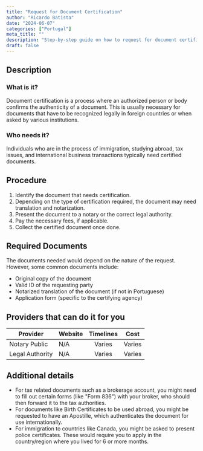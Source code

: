 ```yaml
---
title: "Request for Document Certification"
author: "Ricardo Batista"
date: "2024-06-07"
categories: ["Portugal"]
meta_title: ""
description: "Step-by-step guide on how to request for document certification."
draft: false
---
```


## Description
### What is it?
Document certification is a process where an authorized person or body confirms the authenticity of a document. This is usually necessary for documents that have to be recognized legally in foreign countries or when asked by various institutions.

### Who needs it?
Individuals who are in the process of immigration, studying abroad, tax issues, and international business transactions typically need certified documents.

## Procedure
1. Identify the document that needs certification.
2. Depending on the type of certification required, the document may need translation and notarization.
3. Present the document to a notary or the correct legal authority.
4. Pay the necessary fees, if applicable.
5. Collect the certified document once done.

## Required Documents
The documents needed would depend on the nature of the request. However, some common documents include:

- Original copy of the document
- Valid ID of the requesting party
- Notarized translation of the document (if not in Portuguese)
- Application form (specific to the certifying agency)

## Providers that can do it for you

| Provider        |     Website     |     Timelines    |       Cost      |
| --------------- | --------------- |  :-------------: | :-------------: |
| Notary Public   |  N/A            |      Varies      |    Varies       |
| Legal Authority  |   N/A          |       Varies    |       Varies   |

## Additional details
- For tax related documents such as a brokerage account, you might need to fill out certain forms (like "Form 836") with your broker, who should then forward it to the tax authorities.
- For documents like Birth Certificates to be used abroad, you might be requested to have an Apostille, which authenticates the document for use internationally.
- For immigration to countries like Canada, you might be asked to present police certificates. These would require you to apply in the country/region where you lived for 6 or more months.